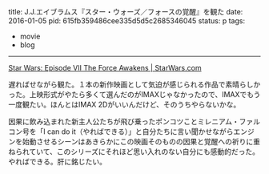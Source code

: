 title: J.J.エイブラムス『スター・ウォーズ／フォースの覚醒』を観た
date: 2016-01-05
pid: 615fb359486cee335d5d5c2685346045
status: p
tags:
- movie
- blog
---

[Star Wars: Episode VII The Force Awakens | StarWars.com][1]

遅ればせながら観た。１本の新作映画として気迫が感じられる作品で素晴らしかった。上映形式がやたら多くて選んだのがIMAXじゃなかったので、IMAXでもう一度観たい。ほんとはIMAX 2Dがいいんだけど、そのうちやらないかな。

因果に飲み込まれた新主人公たちが飛び乗ったポンコツことミレニアム・ファルコン号を「I can do it（やればできる）」と自分たちに言い聞かせながらエンジンを始動させるシーンはあきらかにこの映画そのものの因果と覚醒への祈りに重ねられていて、このシリーズにそれほど思い入れのない自分にも感動的だった。やればできる。肝に銘じたい。

[1]:	http://www.starwars.com/films/star-wars-episode-vii-the-force-awakens